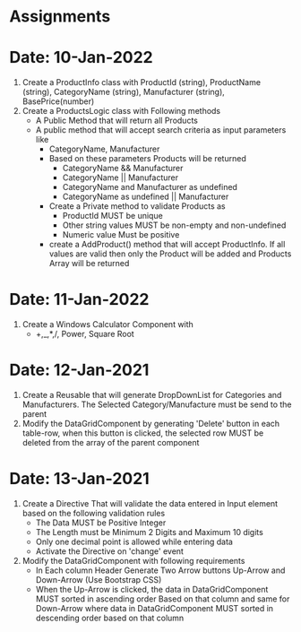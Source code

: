 # Assignments

# Date: 10-Jan-2022

1. Create a ProductInfo class with ProductId (string), ProductName (string), CategoryName (string), Manufacturer (string), BasePrice(number)
2. Create a ProductsLogic class with Following methods
    -  A Public Method that will return all Products
    - A public method that will accept search criteria as input parameters like
        - CategoryName, Manufacturer
        - Based on these parameters Products will be returned   
            - CategoryName && Manufacturer
            - CategoryName || Manufacturer    
            - CategoryName and Manufacturer as undefined
            - CategoryName  as undefined || Manufacturer
        - Create a Private method to validate Products as    
            - ProductId MUST be unique
            - Other string values MUST be non-empty and non-undefined
            - Numeric value Must be positive
        - create a AddProduct() method that will accept ProductInfo. If all values are valid then only the Product will be added and Products Array will be returned      

# Date: 11-Jan-2022
1. Create a Windows Calculator Component with 
    - +,_,*,/, Power, Square Root

# Date: 12-Jan-2021
1. Create a Reusable <SelectComponent> that will generate DropDownList for Categories and Manufacturers. The Selected Category/Manufacture must be send to the parent
2. Modify the DataGridComponent by generating 'Delete' button in each table-row, when this button is clicked, the selected row MUST be deleted from the array of the parent component  

# Date: 13-Jan-2021

1. Create a Directive That will validate the data entered in Input element based on the following validation rules
    - The Data MUST be Positive Integer
    - The Length must be Minimum 2 Digits and Maximum 10 digits
    - Only one decimal point is allowed while entering data
    - Activate the Directive on 'change' event
2. Modify the DataGridComponent with following requirements
    - In Each column Header Generate Two Arrow buttons Up-Arrow and Down-Arrow (Use Bootstrap CSS)
    - When the Up-Arrow is clicked, the data in DataGridComponent MUST sorted in ascending order Based on that column and same for Down-Arrow where data in DataGridComponent MUST sorted in descending order based on that column      
